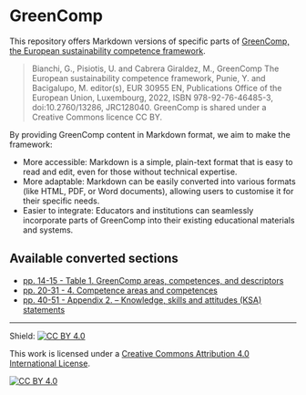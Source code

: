 # GreenComp

This repository offers Markdown versions of specific parts of [GreenComp, the European sustainability competence framework](https://publications.jrc.ec.europa.eu/repository/handle/JRC128040).

> Bianchi, G., Pisiotis, U. and Cabrera Giraldez, M., GreenComp The European sustainability competence framework, Punie, Y. and Bacigalupo, M. editor(s), EUR 30955 EN, Publications Office of the European Union, Luxembourg, 2022, ISBN 978-92-76-46485-3, doi:10.2760/13286, JRC128040. GreenComp is shared under a Creative Commons licence CC BY.

By providing GreenComp content in Markdown format, we aim to make the framework:
- More accessible: Markdown is a simple, plain-text format that is easy to read and edit, even for those without technical expertise.
- More adaptable: Markdown can be easily converted into various formats (like HTML, PDF, or Word documents), allowing users to customise it for their specific needs.
- Easier to integrate: Educators and institutions can seamlessly incorporate parts of GreenComp into their existing educational materials and systems.

## Available converted sections
- [pp. 14-15 - Table 1. GreenComp areas, competences, and descriptors](https://github.com/jourde/GreenComp-in-Markdown/blob/main/GreenComp%20sections/pp%2014-15.%20Table%201.%20GreenComp%20areas%2C%20competences%2C%20and%20descriptors.md)
- [pp. 20-31 - 4. Competence areas and competences](https://github.com/jourde/GreenComp-in-Markdown/blob/main/GreenComp%20sections/4.%20Competence%20areas%20and%20competences.md)
- [pp. 40-51 - Appendix 2. – Knowledge, skills and attitudes (KSA) statements](https://github.com/jourde/GreenComp-in-Markdown/blob/main/GreenComp%20sections/Appendix%202.%20%E2%80%93%20Knowledge%2C%20skills%20and%20attitudes%20(KSA)%20statements.md)

---
Shield: [![CC BY 4.0][cc-by-shield]][cc-by]

This work is licensed under a
[Creative Commons Attribution 4.0 International License][cc-by].

[![CC BY 4.0][cc-by-image]][cc-by]

[cc-by]: http://creativecommons.org/licenses/by/4.0/
[cc-by-image]: https://i.creativecommons.org/l/by/4.0/88x31.png
[cc-by-shield]: https://img.shields.io/badge/License-CC%20BY%204.0-lightgrey.svg
